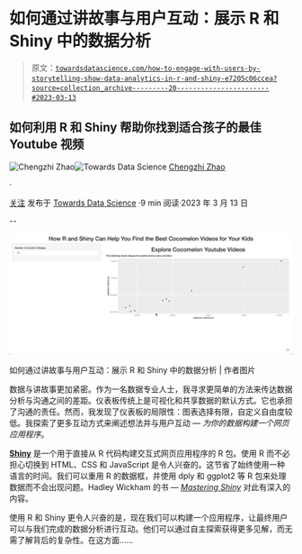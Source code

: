 # 如何通过讲故事与用户互动：展示 R 和 Shiny 中的数据分析

> 原文：[`towardsdatascience.com/how-to-engage-with-users-by-storytelling-show-data-analytics-in-r-and-shiny-e7205c06ccea?source=collection_archive---------20-----------------------#2023-03-13`](https://towardsdatascience.com/how-to-engage-with-users-by-storytelling-show-data-analytics-in-r-and-shiny-e7205c06ccea?source=collection_archive---------20-----------------------#2023-03-13)

## 如何利用 R 和 Shiny 帮助你找到适合孩子的最佳 Youtube 视频

[](https://chengzhizhao.medium.com/?source=post_page-----e7205c06ccea--------------------------------)![Chengzhi Zhao](https://chengzhizhao.medium.com/?source=post_page-----e7205c06ccea--------------------------------)[](https://towardsdatascience.com/?source=post_page-----e7205c06ccea--------------------------------)![Towards Data Science](https://towardsdatascience.com/?source=post_page-----e7205c06ccea--------------------------------) [Chengzhi Zhao](https://chengzhizhao.medium.com/?source=post_page-----e7205c06ccea--------------------------------)

·

[关注](https://medium.com/m/signin?actionUrl=https%3A%2F%2Fmedium.com%2F_%2Fsubscribe%2Fuser%2Ff956c63a9571&operation=register&redirect=https%3A%2F%2Ftowardsdatascience.com%2Fhow-to-engage-with-users-by-storytelling-show-data-analytics-in-r-and-shiny-e7205c06ccea&user=Chengzhi+Zhao&userId=f956c63a9571&source=post_page-f956c63a9571----e7205c06ccea---------------------post_header-----------) 发布于 [Towards Data Science](https://towardsdatascience.com/?source=post_page-----e7205c06ccea--------------------------------) ·9 min 阅读·2023 年 3 月 13 日[](https://medium.com/m/signin?actionUrl=https%3A%2F%2Fmedium.com%2F_%2Fvote%2Ftowards-data-science%2Fe7205c06ccea&operation=register&redirect=https%3A%2F%2Ftowardsdatascience.com%2Fhow-to-engage-with-users-by-storytelling-show-data-analytics-in-r-and-shiny-e7205c06ccea&user=Chengzhi+Zhao&userId=f956c63a9571&source=-----e7205c06ccea---------------------clap_footer-----------)

--

[](https://medium.com/m/signin?actionUrl=https%3A%2F%2Fmedium.com%2F_%2Fbookmark%2Fp%2Fe7205c06ccea&operation=register&redirect=https%3A%2F%2Ftowardsdatascience.com%2Fhow-to-engage-with-users-by-storytelling-show-data-analytics-in-r-and-shiny-e7205c06ccea&source=-----e7205c06ccea---------------------bookmark_footer-----------)![](img/7509f012586e8a90a0f1ef5734651113.png)

如何通过讲故事与用户互动：展示 R 和 Shiny 中的数据分析 | 作者图片

数据与讲故事更加紧密。作为一名数据专业人士，我寻求更简单的方法来传达数据分析与沟通之间的差距。仪表板传统上是可视化和共享数据的默认方式。它也承担了沟通的责任。然而，我发现了仪表板的局限性：图表选择有限，自定义自由度较低。我探索了更多互动方式来阐述想法并与用户互动 — *为你的数据构建一个网页应用程序*。

[**Shiny**](https://shiny.rstudio.com/) 是一个用于直接从 R 代码构建交互式网页应用程序的 R 包。使用 R 而不必担心切换到 HTML、CSS 和 JavaScript 是令人兴奋的。这节省了始终使用一种语言的时间。我们可以重用 R 的数据框，并使用 dply 和 ggplot2 等 R 包来处理数据而不会出现问题。Hadley Wickham 的书 — [*Mastering Shiny*](https://www.amazon.com/Mastering-Shiny-Interactive-Reports-Dashboards/dp/1492047384) 对此有深入的内容。

使用 R 和 Shiny 更令人兴奋的是，现在我们可以构建一个应用程序，让最终用户可以与我们完成的数据分析进行互动。他们可以通过自主探索获得更多见解，而无需了解背后的复杂性。在这方面……
